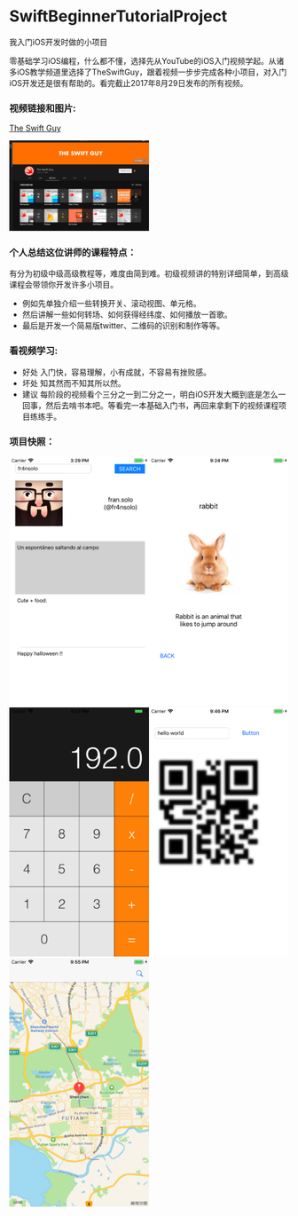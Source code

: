 # SwiftBeginnerTutorialProject
我入门iOS开发时做的小项目

  零基础学习iOS编程，什么都不懂，选择先从YouTube的iOS入门视频学起。从诸多iOS教学频道里选择了TheSwiftGuy，跟着视频一步步完成各种小项目，对入门iOS开发还是很有帮助的。看完截止2017年8月29日发布的所有视频。
  
  ### 视频链接和图片:
  [The Swift Guy](https://www.youtube.com/channel/UC-d1NWv5IWtIkfH47ux4dWA/playlists)
  
  <img src="https://github.com/Johnnyhaha/SwiftBeginnerTutorialProject/raw/master/screenshots/屏幕快照%202017-10-30%20下午11.15.37.png" width = "50%" />
  
  ### 个人总结这位讲师的课程特点：
  有分为初级中级高级教程等，难度由简到难。初级视频讲的特别详细简单，到高级课程会带领你开发许多小项目。
  
  - 例如先单独介绍一些转换开关、滚动视图、单元格。
  - 然后讲解一些如何转场、如何获得经纬度、如何播放一首歌。
  - 最后是开发一个简易版twitter、二维码的识别和制作等等。
  
  ### 看视频学习:
  - 好处 入门快，容易理解，小有成就，不容易有挫败感。 
  - 坏处 知其然而不知其所以然。
  - 建议 每阶段的视频看个三分之一到二分之一，明白iOS开发大概到底是怎么一回事，然后去啃书本吧。等看完一本基础入门书，再回来拿剩下的视频课程项目练练手。
  
### 项目快照：
<img src="https://github.com/Johnnyhaha/SwiftBeginnerTutorialProject/blob/master/screenshots/Simulator%20Screen%20Shot%20-%20iPhone%206%20-%202017-10-30%20at%2015.29.42.png" width = "50%" /><img src="https://github.com/Johnnyhaha/SwiftBeginnerTutorialProject/blob/master/screenshots/Simulator%20Screen%20Shot%20-%20iPhone%206%20-%202017-10-30%20at%2021.24.23.png" width = "50%" />
<img src="https://github.com/Johnnyhaha/SwiftBeginnerTutorialProject/blob/master/screenshots/Simulator%20Screen%20Shot%20-%20iPhone%206%20-%202017-10-30%20at%2021.27.18.png" width = "50%" /><img src="https://github.com/Johnnyhaha/SwiftBeginnerTutorialProject/blob/master/screenshots/Simulator%20Screen%20Shot%20-%20iPhone%206%20-%202017-10-30%20at%2021.46.37.png" width = "50%" />
<img src="https://github.com/Johnnyhaha/SwiftBeginnerTutorialProject/blob/master/screenshots/Simulator%20Screen%20Shot%20-%20iPhone%206%20-%202017-10-30%20at%2021.55.25.png" width = "50%" />
